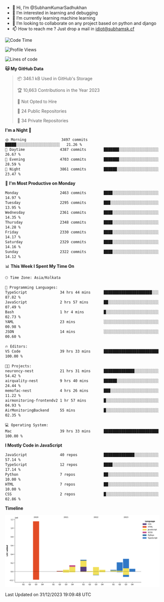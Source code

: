 - 👋 Hi, I’m @SubhamKumarSadhukhan
- 👀 I’m interested in learning and debugging
- 🌱 I’m currently learning machine learning
- 💞️ I’m looking to collaborate on any project based on python and django
- 📫 How to reach me ?
      Just drop a mail in idiot@subhamsk.cf

<!---
SubhamKumarSadhukhan/SubhamKumarSadhukhan is a ✨ special ✨ repository because its `README.md` (this file) appears on your GitHub profile.
You can click the Preview link to take a look at your changes.
--->


<!--START_SECTION:waka-->
![Code Time](http://img.shields.io/badge/Code%20Time-1%2C822%20hrs%2020%20mins-blue)

![Profile Views](http://img.shields.io/badge/Profile%20Views-0-blue)

![Lines of code](https://img.shields.io/badge/From%20Hello%20World%20I%27ve%20Written-2.4%20million%20lines%20of%20code-blue)

**🐱 My GitHub Data** 

> 📦 346.1 kB Used in GitHub's Storage 
 > 
> 🏆 10,663 Contributions in the Year 2023
 > 
> 🚫 Not Opted to Hire
 > 
> 📜 24 Public Repositories 
 > 
> 🔑 34 Private Repositories 
 > 
**I'm a Night 🦉** 

```text
🌞 Morning                3497 commits        █████░░░░░░░░░░░░░░░░░░░░   21.26 % 
🌆 Daytime                4387 commits        ███████░░░░░░░░░░░░░░░░░░   26.67 % 
🌃 Evening                4703 commits        ███████░░░░░░░░░░░░░░░░░░   28.59 % 
🌙 Night                  3861 commits        ██████░░░░░░░░░░░░░░░░░░░   23.47 % 
```
📅 **I'm Most Productive on Monday** 

```text
Monday                   2463 commits        ████░░░░░░░░░░░░░░░░░░░░░   14.97 % 
Tuesday                  2295 commits        ███░░░░░░░░░░░░░░░░░░░░░░   13.95 % 
Wednesday                2361 commits        ████░░░░░░░░░░░░░░░░░░░░░   14.35 % 
Thursday                 2348 commits        ████░░░░░░░░░░░░░░░░░░░░░   14.28 % 
Friday                   2330 commits        ████░░░░░░░░░░░░░░░░░░░░░   14.17 % 
Saturday                 2329 commits        ████░░░░░░░░░░░░░░░░░░░░░   14.16 % 
Sunday                   2322 commits        ████░░░░░░░░░░░░░░░░░░░░░   14.12 % 
```


📊 **This Week I Spent My Time On** 

```text
🕑︎ Time Zone: Asia/Kolkata

💬 Programming Languages: 
TypeScript               34 hrs 44 mins      ██████████████████████░░░   87.82 % 
JavaScript               2 hrs 57 mins       ██░░░░░░░░░░░░░░░░░░░░░░░   07.49 % 
Bash                     1 hr 4 mins         █░░░░░░░░░░░░░░░░░░░░░░░░   02.73 % 
YAML                     23 mins             ░░░░░░░░░░░░░░░░░░░░░░░░░   00.98 % 
JSON                     14 mins             ░░░░░░░░░░░░░░░░░░░░░░░░░   00.60 % 

🔥 Editors: 
VS Code                  39 hrs 33 mins      █████████████████████████   100.00 % 

🐱‍💻 Projects: 
neuroncy-nest            21 hrs 31 mins      ██████████████░░░░░░░░░░░   54.42 % 
airquality-nest          9 hrs 40 mins       ██████░░░░░░░░░░░░░░░░░░░   24.44 % 
memofac-nest             4 hrs 26 mins       ███░░░░░░░░░░░░░░░░░░░░░░   11.22 % 
airmonitoring-frontendv2 1 hr 57 mins        █░░░░░░░░░░░░░░░░░░░░░░░░   04.93 % 
AirMonitoringBackend     55 mins             █░░░░░░░░░░░░░░░░░░░░░░░░   02.35 % 

💻 Operating System: 
Mac                      39 hrs 33 mins      █████████████████████████   100.00 % 
```

**I Mostly Code in JavaScript** 

```text
JavaScript               40 repos            ██████████████░░░░░░░░░░░   57.14 % 
TypeScript               12 repos            ████░░░░░░░░░░░░░░░░░░░░░   17.14 % 
Python                   7 repos             ██░░░░░░░░░░░░░░░░░░░░░░░   10.00 % 
HTML                     7 repos             ██░░░░░░░░░░░░░░░░░░░░░░░   10.00 % 
CSS                      2 repos             █░░░░░░░░░░░░░░░░░░░░░░░░   02.86 % 
```



**Timeline**

![Lines of Code chart](https://raw.githubusercontent.com/SubhamKumarSadhukhan/SubhamKumarSadhukhan/main/assets/bar_graph.png)


 Last Updated on 31/12/2023 19:09:48 UTC
<!--END_SECTION:waka-->
